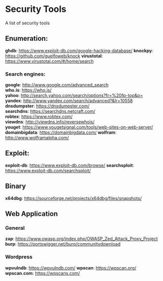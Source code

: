 # Security Tools
A list of security tools

## Enumeration:
**ghdb**: https://www.exploit-db.com/google-hacking-database/
**knockpy**: https://github.com/guelfoweb/knock
**virustotal**: https://www.virustotal.com/#/home/search

### Search engines:
**google**: http://www.google.com/advanced_search  
**who.is**: https://who.is/  
**yahoo**: http://search.yahoo.com/search/options?fr=%20fp-top&p=  
**yandex**: http://www.yandex.com/search/advanced?&lr=10558  
**dnsdumpster**: https://dnsdumpster.com/  
**searchdns**: https://searchdns.netcraft.com/  
**robtex**: https://www.robtex.com/  
**viewdns**: http://viewdns.info/reversewhois/  
**youget**: https://www.yougetsignal.com/tools/web-sites-on-web-server/
**domainbigdata**: https://domainbigdata.com/
**wolfram**: http://www.wolframalpha.com/

## Exploit:
**exploit-db**: https://www.exploit-db.com/browse/
**searchsploit**: https://www.exploit-db.com/searchsploit/

## Binary
**x64dbg**: https://sourceforge.net/projects/x64dbg/files/snapshots/

## Web Application
### General
**zap**: https://www.owasp.org/index.php/OWASP_Zed_Attack_Proxy_Project
**burp**: https://portswigger.net/burp/communitydownload

### Wordpress
**wpvulndb**: https://wpvulndb.com/
**wpscan**: https://wpscan.org/
**wpscan.com**: https://wpscans.com/


